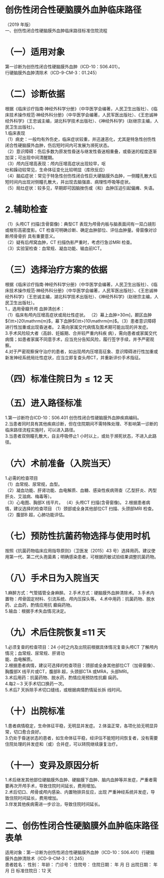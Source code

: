 # 创伤性闭合性硬脑膜外血肿临床路径  
（2019 年版）  
一、创伤性闭合性硬脑膜外血肿临床路径标准住院流程  
# （一）适用对象  
第一诊断为创伤性闭合性硬脑膜外血肿（ICD-10：S06.401）。  
行硬脑膜外血肿清除术（ICD-9-CM-3：01.245）  
# （二）诊断依据  
根据《临床诊疗指南·神经外科学分册》（中华医学会编著，人民卫生出版社）、《临床技术操作规范·神经外科分册》（中华医学会编著，人民军医出版社）、《王忠诚神经外科学》（王忠诚主编，湖北科学技术出版社）、《神经外科学》（赵继宗主编，人民卫生出版社）。  
1.临床表现  
（1）病史：一般均有外伤史，临床症状较重，并迅速恶化，尤其是特急性创伤性闭合性硬脑膜外血肿，伤后短时间内可发展为濒死状态。  
（2）意识障碍：伤后多数为原发性昏迷与继发性昏迷相重叠，或昏迷的程度逐渐加深；可出现中间清醒期。  
（3）颅内压增高表现：颅内压增高症状出现较早，呕  
吐和躁动较常见，生命体征变化比较明显（库欣反应）  
（4）脑疝症状：常见于特急性创伤性闭合性巨大硬脑膜外血肿，一侧瞳孔散大后短时间内出现对侧瞳孔散大，并出现去脑强直、病理性呼吸等症状。  
（5）局灶症状：较多见，早期即可因脑挫伤或（和）血肿压迫引起偏瘫、失语。  
# 2.辅助检查  
（1）头颅CT 扫描(含骨窗像)：典型CT 表现为颅骨内板与脑表面间有一双凸镜形或梭形高密度影。CT 检查可明确诊断、确定血肿部位、评估血肿量。骨窗像对诊断颅骨骨折 具有重要意义。  
（2）疑有后颅窝血肿，CT 扫描伪影严重时，考虑行急诊MRI 检查。  
（3）实验室检查：血常规、凝血功能、输血前ICT。  
# （三）选择治疗方案的依据  
根据《临床诊疗指南·神经外科学分册》（中华医学会编著，人民卫生出版社）、《临床技术操作规范·神经外科分册》（中华医学会编著，人民军医出版社）、《王忠诚神经外科学》（王忠诚主编，湖北科学技术出版社）、《神经外科学》（赵继宗主编，人民卫生出版社）。  
1.，选用骨瓣开颅 血肿清创术：  
（1）临床有颅内压增高症状或局灶性症状。 （2）幕上血肿${\mathrm{>}}30\mathrm{m}]$，颞区血肿${\tt>}20\mathrm{m}$，幕下血肿${\tt>}10\mathrm{m}$。（3）患者意识障碍进行性加重或出现昏迷者。 2.需向家属交代病情及围术期可能出现的并发症。  
3.手术风险较大者（高龄、妊娠期、合并较严重内科疾 病），需向患者或家属交代病情；如患者家属不同意手术，应当充分告知风险，履行签字手续，并予严密观察。  
4.对于严密观察保守治疗的患者，如出现颅内压增高征象、意识障碍进行性加重或新发神经系统局灶性症状，应当立即复查头颅CT，并重新评价手术指征。  
# （四）标准住院日为${\leqslant}12$ 天  
# （五）进入路径标准  
1.第一诊断符合ICD-10：S06.401 创伤性闭合性硬脑膜外血肿疾病编码。  
2.当患者同时具有其他疾病诊断，但在住院期间不需特殊处理、不影响第一诊断的临床路径流程实施时，可以进入路径。  
3.当患者双侧瞳孔散大，自主呼吸停止1 小时以上，或处于濒死状态，不进入此路径。  
# （六）术前准备（入院当天）  
1.必需的检查项目  
（1）血常规、尿常规，血型。  
（2）凝血功能、肝肾功能、血电解质、血糖、感染性疾病筛查（乙型肝炎、丙型肝炎、艾滋病、梅毒等）。  
（3）心电图、胸部X 线平片。 （4）头颅CT 扫描(含骨窗像)。 2.根据患者病情，建议选择的检查项目 （1）颈部或全身其他部位CT 扫描、头颈部MRI 检查。 （2）腹部B 超，心肺功能评估。  
# （七）预防性抗菌药物选择与使用时机  
按照《抗菌药物临床应用指导原则》（卫医发〔2015〕43 号）选择用药。建议使用第一代、第二代头孢菌素；明确感染患者，可根据药敏试验结果调整抗菌药物。  
# （八）手术日为入院当天  
1.麻醉方式：气管插管全身麻醉。 2.手术方式：硬脑膜外血肿清除术。 3.手术内置物：颅骨固定材料、引流系统、颅内压探头等。 4.术中用药：抗菌药物、脱水药、止血药，酌情应用抗 癫痫药物。  
5.输血：根据手术失血情况决定。  
# （九）术后住院恢复≤11 天  
1.必须复查的检查项目：24 小时之内及出院前根据具体情况复查头颅CT 了解颅内情况；血常规、尿常规、肝肾功  
能、血电解质。  
2.根据患者病情，建议可选择的检查项目：颈部或全身其他部位CT（加骨窗像）、胸腹部X 线平片或CT，腹部B 超，头颈部CTA 或MRA，头部MRI。  
3.术后用药：抗菌药物、脱水药，酌情应用预防性抗癫 痫药。  
4.每$2\!\sim\!3$ 天手术切口换药一次。  
5.术后7 天拆除手术切口缝线，或根据病情酌情延长拆 线时间。  
# （十）出院标准  
1.患者病情稳定，生命体征平稳，无明显并发症。 2.体温正常，各项化验无明显异常，切口愈合良好。  
3.仍处于昏迷状态的患者，如生命体征平稳，经评估不能短时间恢复者，没有需要住院处理的并发症和（或）合并症，可以转院继续康复治疗。  
# （十一）变异及原因分析  
1.术后继发其他部位硬脑膜外血肿、硬脑膜下血肿、脑内血肿等并发症，严重者需要再次开颅手术，导致住院时间延长，费用增加。  
2.术后切口、颅骨或颅内感染、内置物排异反应，出现 严重神经系统并发症，导致住院时间延长，费用增加。  
3.伴发其他疾病需进一步诊治，导致住院时间延长。  
# 二、创伤性闭合性硬脑膜外血肿临床路径表单  
适用对象：第一诊断为创伤性闭合性硬脑膜外血肿（ICD-10：S06.401）行硬脑膜外血肿清除术（ICD-9-CM-3：01.245）  
患者姓名：             性别：      年龄：      门诊号：          住院号：           住院日期：     年  月  日    出院日期：       年  月   日     标准住院日：12 天  
